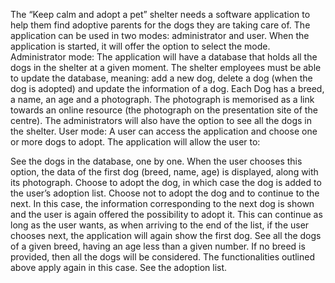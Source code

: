 The “Keep calm and adopt a pet” shelter needs a software application to help them find adoptive parents for the dogs they are taking care of. The application can be used in two modes: administrator and user. When the application is started, it will offer the option to select the mode.
Administrator mode: The application will have a database that holds all the dogs in the shelter at a given moment. The shelter employees must be able to update the database, meaning: add a new dog, delete a dog (when the dog is adopted) and update the information of a dog. Each Dog has a breed, a name, an age and a photograph. The photograph is memorised as a link towards an online resource (the photograph on the presentation site of the centre). The administrators will also have the option to see all the dogs in the shelter.
User mode: A user can access the application and choose one or more dogs to adopt. The application will allow the user to:

See the dogs in the database, one by one. When the user chooses this option, the data of the first dog (breed, name, age) is displayed, along with its photograph.
Choose to adopt the dog, in which case the dog is added to the user’s adoption list.
Choose not to adopt the dog and to continue to the next. In this case, the information corresponding to the next dog is shown and the user is again offered the possibility to adopt it. This can continue as long as the user wants, as when arriving to the end of the list, if the user chooses next, the application will again show the first dog.
See all the dogs of a given breed, having an age less than a given number. If no breed is provided, then all the dogs will be considered. The functionalities outlined above apply again in this case.
See the adoption list.